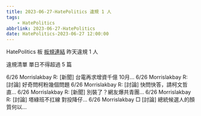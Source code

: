 ```yaml
---
title: 2023-06-27-HatePolitics 違規 1 人
tags:
    - HatePolitics
abbrlink: 2023-06-27-HatePolitics
date: HatePolitics-2023-06-27 12:00:00
---
```

HatePolitics 板 [板規連結](https://www.ptt.cc/bbs/HatePolitics/M.1617115262.A.D60.html)
昨天違規 1 人
<!-- more -->

違規清單
單日不得超過 5 篇

6/26 Morrislakbay R: [新聞] 台電再求增資千億 10月…
6/26 Morrislakbay R: [討論] 好奇問柯粉幾個問題
6/26 Morrislakbay R: [討論] 快問快答，請柯文哲直…
6/26 Morrislakbay R: [新聞] 別裝了？網友爆共青團…
6/26 Morrislakbay R: [討論] 塔綠班不扛線 對投降仔…
6/26 Morrislakbay □ [討論] 總統候選人的顏質何以…